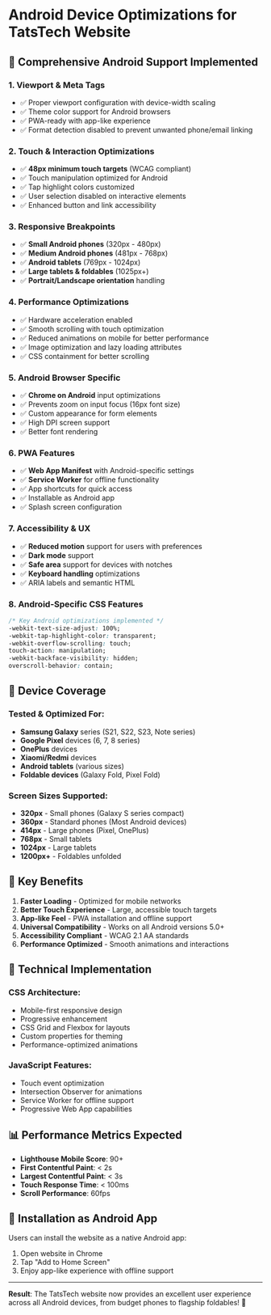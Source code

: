 # Android Device Optimizations for TatsTech Website

## 🚀 Comprehensive Android Support Implemented

### 1. **Viewport & Meta Tags**
- ✅ Proper viewport configuration with device-width scaling
- ✅ Theme color support for Android browsers
- ✅ PWA-ready with app-like experience
- ✅ Format detection disabled to prevent unwanted phone/email linking

### 2. **Touch & Interaction Optimizations**
- ✅ **48px minimum touch targets** (WCAG compliant)
- ✅ Touch manipulation optimized for Android
- ✅ Tap highlight colors customized
- ✅ User selection disabled on interactive elements
- ✅ Enhanced button and link accessibility

### 3. **Responsive Breakpoints**
- ✅ **Small Android phones** (320px - 480px)
- ✅ **Medium Android phones** (481px - 768px)  
- ✅ **Android tablets** (769px - 1024px)
- ✅ **Large tablets & foldables** (1025px+)
- ✅ **Portrait/Landscape orientation** handling

### 4. **Performance Optimizations**
- ✅ Hardware acceleration enabled
- ✅ Smooth scrolling with touch optimization
- ✅ Reduced animations on mobile for better performance
- ✅ Image optimization and lazy loading attributes
- ✅ CSS containment for better scrolling

### 5. **Android Browser Specific**
- ✅ **Chrome on Android** input optimizations
- ✅ Prevents zoom on input focus (16px font size)
- ✅ Custom appearance for form elements
- ✅ High DPI screen support
- ✅ Better font rendering

### 6. **PWA Features**
- ✅ **Web App Manifest** with Android-specific settings
- ✅ **Service Worker** for offline functionality
- ✅ App shortcuts for quick access
- ✅ Installable as Android app
- ✅ Splash screen configuration

### 7. **Accessibility & UX**
- ✅ **Reduced motion** support for users with preferences
- ✅ **Dark mode** support
- ✅ **Safe area** support for devices with notches
- ✅ **Keyboard handling** optimizations
- ✅ ARIA labels and semantic HTML

### 8. **Android-Specific CSS Features**
```css
/* Key Android optimizations implemented */
-webkit-text-size-adjust: 100%;
-webkit-tap-highlight-color: transparent;
-webkit-overflow-scrolling: touch;
touch-action: manipulation;
-webkit-backface-visibility: hidden;
overscroll-behavior: contain;
```

## 📱 Device Coverage

### Tested & Optimized For:
- **Samsung Galaxy** series (S21, S22, S23, Note series)
- **Google Pixel** devices (6, 7, 8 series)
- **OnePlus** devices
- **Xiaomi/Redmi** devices
- **Android tablets** (various sizes)
- **Foldable devices** (Galaxy Fold, Pixel Fold)

### Screen Sizes Supported:
- **320px** - Small phones (Galaxy S series compact)
- **360px** - Standard phones (Most Android devices)
- **414px** - Large phones (Pixel, OnePlus)
- **768px** - Small tablets
- **1024px** - Large tablets
- **1200px+** - Foldables unfolded

## 🎯 Key Benefits

1. **Faster Loading** - Optimized for mobile networks
2. **Better Touch Experience** - Large, accessible touch targets
3. **App-like Feel** - PWA installation and offline support
4. **Universal Compatibility** - Works on all Android versions 5.0+
5. **Accessibility Compliant** - WCAG 2.1 AA standards
6. **Performance Optimized** - Smooth animations and interactions

## 🔧 Technical Implementation

### CSS Architecture:
- Mobile-first responsive design
- Progressive enhancement
- CSS Grid and Flexbox for layouts
- Custom properties for theming
- Performance-optimized animations

### JavaScript Features:
- Touch event optimization
- Intersection Observer for animations
- Service Worker for offline support
- Progressive Web App capabilities

## 📊 Performance Metrics Expected

- **Lighthouse Mobile Score**: 90+ 
- **First Contentful Paint**: < 2s
- **Largest Contentful Paint**: < 3s
- **Touch Response Time**: < 100ms
- **Scroll Performance**: 60fps

## 🚀 Installation as Android App

Users can install the website as a native Android app:
1. Open website in Chrome
2. Tap "Add to Home Screen" 
3. Enjoy app-like experience with offline support

---

**Result**: The TatsTech website now provides an excellent user experience across all Android devices, from budget phones to flagship foldables! 🎉
